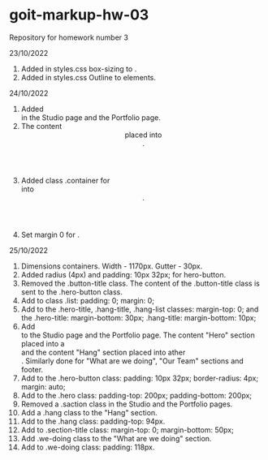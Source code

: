 # goit-markup-hw-03

Repository for homework number 3

23/10/2022

1. Added in styles.css box-sizing to <html>.
2. Added in styles.css Outline to elements.

24/10/2022

1. Added <div> in the Studio page and the Portfolio page.
2. The content <header> placed into <div>.
3. Added class .container for <div> into <header>.
4. Set margin 0 for <body>.

25/10/2022

1. Dimensions containers.
   Width <body> - 1170px. Gutter - 30px.
2. Added radius (4px) and padding: 10px 32px; for hero-button.
3. Removed the .button-title class. The content of the .button-title class is sent to the .hero-button class.
4. Add to class .list:
   padding: 0;
   margin: 0;
5. Add to the .hero-title, .hang-title, .hang-list classes:
   margin-top: 0;
   and the .hero-title:
   margin-bottom: 30px;
   .hang-title:
   margin-bottom: 10px;
6. Add <div> to the Studio page and the Portfolio page. The content "Hero" section placed into a <div> and the content "Hang" section placed into ather <div>. Similarly done for "What are we doing", "Our Team" sections and footer.
7. Add to the .hero-button class:
   padding: 10px 32px;
   border-radius: 4px;
   margin: auto;
8. Add to the .hero class:
   padding-top: 200px;
   padding-bottom: 200px;
9. Removed a .saction class in the Studio and the Portfolio pages.
10. Add a .hang class to the "Hang" section.
11. Add to the .hang class:
    padding-top: 94px.
12. Add to .section-title class:
    margin-top: 0;
    margin-bottom: 50px;
13. Add .we-doing class to the "What are we doing" section.
14. Add to .we-doing class:
    padding: 118px.
